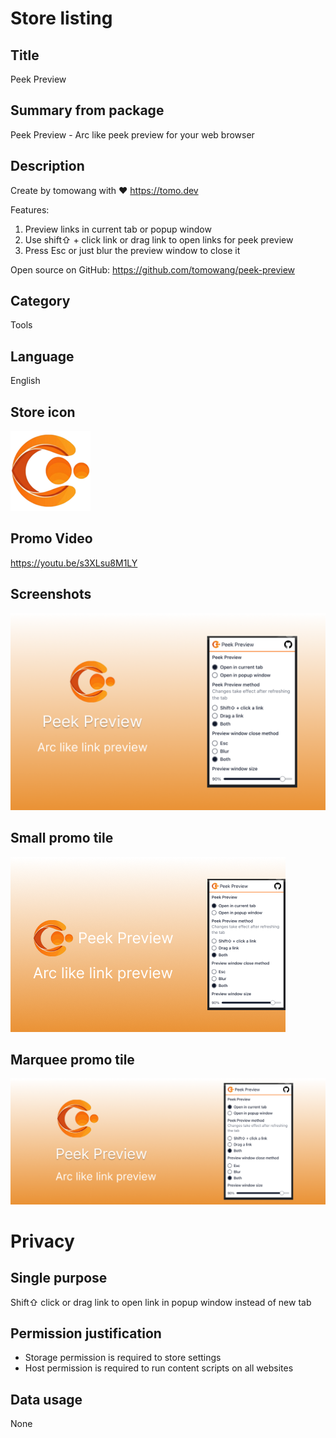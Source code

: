 # Store listing

## Title

Peek Preview

## Summary from package

Peek Preview - Arc like peek preview for your web browser

## Description

Create by tomowang with ❤️ <https://tomo.dev>

Features:

1. Preview links in current tab or popup window
2. Use shift⇧ + click link or drag link to open links for peek preview
3. Press Esc or just blur the preview window to close it

Open source on GitHub: <https://github.com/tomowang/peek-preview>

## Category

Tools

## Language

English

## Store icon

![icon 128](../public/icon/128.png)

## Promo Video

https://youtu.be/s3XLsu8M1LY

## Screenshots

![screenshot 1](./screenshot-1.png)

## Small promo tile

![small promo tile](./promotional-small.png)

## Marquee promo tile

![marquee promo tile](./promotional-marquee.png)

# Privacy

## Single purpose

Shift⇧ click or drag link to open link in popup window instead of new tab

## Permission justification

-   Storage permission is required to store settings
-   Host permission is required to run content scripts on all websites

## Data usage

None
